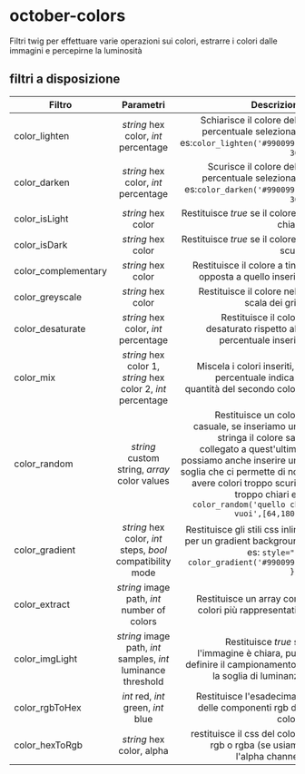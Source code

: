 # october-colors
Filtri twig per effettuare varie operazioni sui colori, estrarre i colori dalle immagini e percepirne la luminosità

## filtri a disposizione

| Filtro   |      Parametri      |  Descrizione |
|----------|:-------------:|------:|
| color_lighten |  *string* hex color, *int* percentage | Schiarisce il colore della percentuale selezionata es:`color_lighten('#990099', 30)` |
| color_darken |  *string* hex color, *int* percentage  | Scurisce il colore della percentuale selezionata es:`color_darken('#990099', 30)` |
| color_isLight | *string* hex color |  Restituisce *true* se il colore è chiaro  |
| color_isDark | *string* hex color |  Restituisce *true* se il colore è scuro  |
| color_complementary | *string* hex color |  Restituisce il colore a tinta opposta a quello inserito  |
| color_greyscale | *string* hex color |  Restituisce il colore nella scala dei grigi  |
| color_desaturate |*string* hex color, *int* percentage |  Restituisce il colore desaturato rispetto alla percentuale inserita  |
| color_mix | *string* hex color 1, *string* hex color 2, *int* percentage |  Miscela i colori inseriti, la percentuale indica la quantità del secondo colore  |
| color_random | *string* custom string, *array* color values |  Restituisce un colore casuale, se inseriamo una stringa il colore sarà collegato a quest'ultima, possiamo anche inserire una soglia che ci permette di non avere colori troppo scuri o troppo chiari es: `color_random('quello che vuoi',[64,180])`  |
| color_gradient | *string* hex color, *int* steps, *bool* compatibility mode |  Restituisce gli stili css inline per un gradient background es: `style="{{ color_gradient('#990099') }}"`  |
| color_extract | *string* image path, *int* number of colors |  Restituisce un array con i colori più rappresentativi |
| color_imgLight | *string* image path, *int* samples, *int* luminance threshold |  Restituisce *true* se l'immagine è chiara, puoi definire il campionamento e la soglia di luminanza  |
| color_rgbToHex | *int* red, *int* green, *int* blue |  Restituisce l'esadecimale delle componenti rgb del colore  |
| color_hexToRgb | *string* hex color, alpha |  restituisce il css del colore rgb o rgba (se usiamo l'alpha channel)  |